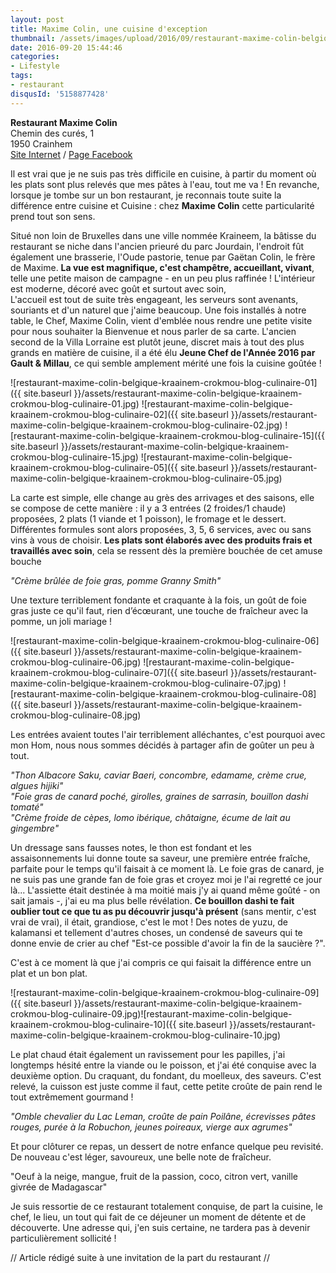 ```yaml
---
layout: post
title: Maxime Colin, une cuisine d'exception
thumbnail: /assets/images/upload/2016/09/restaurant-maxime-colin-belgique-kraainem-crokmou-blog-culinaire-15.jpg
date: 2016-09-20 15:44:46
categories: 
- Lifestyle
tags: 
- restaurant
disqusId: '5158877428'
---
```


**Restaurant Maxime Colin**  
Chemin des curés, 1  
1950 Crainhem  
[Site Internet](http://www.maximecolin.be/) / [Page Facebook](https://www.facebook.com/Restaurant-Maxime-Colin-173184403058151)

Il est vrai que je ne suis pas très difficile en cuisine, à partir du moment où les plats sont plus relevés que mes pâtes à l'eau, tout me va ! En revanche, lorsque je tombe sur un bon restaurant, je reconnais toute suite la différence entre cuisine et Cuisine : chez **Maxime Colin** cette particularité prend tout son sens.

Situé non loin de Bruxelles dans une ville nommée Kraineem, la bâtisse du restaurant se niche dans l'ancien prieuré du parc Jourdain, l'endroit fût également une brasserie, l'Oude pastorie, tenue par Gaëtan Colin, le frère de Maxime. **La vue est magnifique, c'est champêtre, accueillant, vivant**, telle une petite maison de campagne - en un peu plus raffinée ! L'intérieur est moderne, décoré avec goût et surtout avec soin,  
L'accueil est tout de suite très engageant, les serveurs sont avenants, souriants et d'un naturel que j'aime beaucoup. Une fois installés à notre table, le Chef, Maxime Colin, vient d'emblée nous rendre une petite visite pour nous souhaiter la Bienvenue et nous parler de sa carte. L'ancien second de la Villa Lorraine est plutôt jeune, discret mais à tout des plus grands en matière de cuisine, il a été élu **Jeune Chef de l'Année 2016 par Gault & Millau**, ce qui semble amplement mérité une fois la cuisine goûtée !

![restaurant-maxime-colin-belgique-kraainem-crokmou-blog-culinaire-01]({{ site.baseurl }}/assets/restaurant-maxime-colin-belgique-kraainem-crokmou-blog-culinaire-01.jpg) ![restaurant-maxime-colin-belgique-kraainem-crokmou-blog-culinaire-02]({{ site.baseurl }}/assets/restaurant-maxime-colin-belgique-kraainem-crokmou-blog-culinaire-02.jpg) ![restaurant-maxime-colin-belgique-kraainem-crokmou-blog-culinaire-15]({{ site.baseurl }}/assets/restaurant-maxime-colin-belgique-kraainem-crokmou-blog-culinaire-15.jpg) ![restaurant-maxime-colin-belgique-kraainem-crokmou-blog-culinaire-05]({{ site.baseurl }}/assets/restaurant-maxime-colin-belgique-kraainem-crokmou-blog-culinaire-05.jpg)

La carte est simple, elle change au grès des arrivages et des saisons, elle se compose de cette manière : il y a 3 entrées (2 froides/1 chaude) proposées, 2 plats (1 viande et 1 poisson), le fromage et le dessert. Différentes formules sont alors proposées, 3, 5, 6 services, avec ou sans vins à vous de choisir. **Les plats sont élaborés avec des produits frais et travaillés avec soin**, cela se ressent dès la première bouchée de cet amuse bouche

_"Crème brûlée de foie gras, pomme Granny Smith"_

Une texture terriblement fondante et craquante à la fois, un goût de foie gras juste ce qu'il faut, rien d’écœurant, une touche de fraîcheur avec la pomme, un joli mariage !

![restaurant-maxime-colin-belgique-kraainem-crokmou-blog-culinaire-06]({{ site.baseurl }}/assets/restaurant-maxime-colin-belgique-kraainem-crokmou-blog-culinaire-06.jpg) ![restaurant-maxime-colin-belgique-kraainem-crokmou-blog-culinaire-07]({{ site.baseurl }}/assets/restaurant-maxime-colin-belgique-kraainem-crokmou-blog-culinaire-07.jpg) ![restaurant-maxime-colin-belgique-kraainem-crokmou-blog-culinaire-08]({{ site.baseurl }}/assets/restaurant-maxime-colin-belgique-kraainem-crokmou-blog-culinaire-08.jpg)

Les entrées avaient toutes l'air terriblement alléchantes, c'est pourquoi avec mon Hom, nous nous sommes décidés à partager afin de goûter un peu à tout.

_"Thon Albacore Saku, caviar Baeri, concombre, edamame, crème crue, algues hijiki"_  
_"Foie gras de canard poché, girolles, graines de sarrasin, bouillon dashi tomaté"_  
_"Crème froide de cèpes, lomo ibérique, châtaigne, écume de lait au gingembre"_

Un dressage sans fausses notes, le thon est fondant et les assaisonnements lui donne toute sa saveur, une première entrée fraîche, parfaite pour le temps qu'il faisait à ce moment là. Le foie gras de canard, je ne suis pas une grande fan de foie gras et croyez moi je l'ai regretté ce jour là... L'assiette était destinée à ma moitié mais j'y ai quand même goûté - on sait jamais -, j'ai eu ma plus belle révélation. **Ce bouillon dashi te fait oublier tout ce que tu as pu découvrir jusqu'à présent** (sans mentir, c'est vrai de vrai), il était, grandiose, c'est le mot ! Des notes de yuzu, de kalamansi et tellement d'autres choses, un condensé de saveurs qui te donne envie de crier au chef "Est-ce possible d'avoir la fin de la saucière ?".

C'est à ce moment là que j'ai compris ce qui faisait la différence entre un plat et un bon plat.

![restaurant-maxime-colin-belgique-kraainem-crokmou-blog-culinaire-09]({{ site.baseurl }}/assets/restaurant-maxime-colin-belgique-kraainem-crokmou-blog-culinaire-09.jpg)![restaurant-maxime-colin-belgique-kraainem-crokmou-blog-culinaire-10]({{ site.baseurl }}/assets/restaurant-maxime-colin-belgique-kraainem-crokmou-blog-culinaire-10.jpg)

Le plat chaud était également un ravissement pour les papilles, j'ai longtemps hésité entre la viande ou le poisson, et j'ai été conquise avec la deuxième option. Du craquant, du fondant, du moelleux, des saveurs. C'est relevé, la cuisson est juste comme il faut, cette petite croûte de pain rend le tout extrêmement gourmand !

_"Omble chevalier du Lac Leman, croûte de pain Poilâne, écrevisses pâtes rouges, purée à la Robuchon, jeunes poireaux, vierge aux agrumes"_

Et pour clôturer ce repas, un dessert de notre enfance quelque peu revisité. De nouveau c'est léger, savoureux, une belle note de fraîcheur.

"Oeuf à la neige, mangue, fruit de la passion, coco, citron vert, vanille givrée de Madagascar"

Je suis ressortie de ce restaurant totalement conquise, de part la cuisine, le chef, le lieu, un tout qui fait de ce déjeuner un moment de détente et de découverte. Une adresse qui, j'en suis certaine, ne tardera pas à devenir particulièrement sollicité !

// Article rédigé suite à une invitation de la part du restaurant //